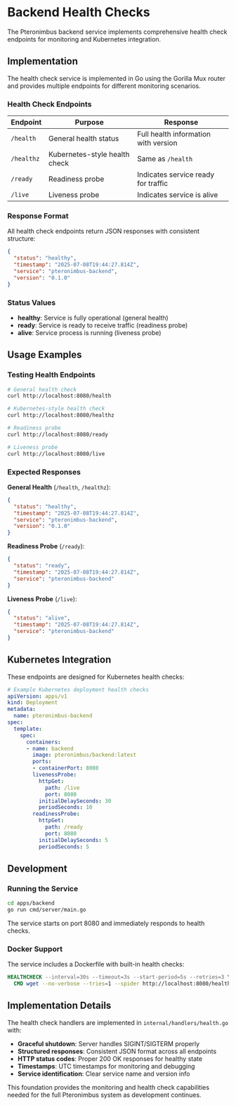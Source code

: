 # Backend Health Checks

The Pteronimbus backend service implements comprehensive health check endpoints for monitoring and Kubernetes integration.

## Implementation

The health check service is implemented in Go using the Gorilla Mux router and provides multiple endpoints for different monitoring scenarios.

### Health Check Endpoints

| Endpoint | Purpose | Response |
|----------|---------|----------|
| `/health` | General health status | Full health information with version |
| `/healthz` | Kubernetes-style health check | Same as `/health` |
| `/ready` | Readiness probe | Indicates service ready for traffic |
| `/live` | Liveness probe | Indicates service is alive |

### Response Format

All health check endpoints return JSON responses with consistent structure:

```json
{
  "status": "healthy",
  "timestamp": "2025-07-08T19:44:27.814Z",
  "service": "pteronimbus-backend",
  "version": "0.1.0"
}
```

### Status Values

- **healthy**: Service is fully operational (general health)
- **ready**: Service is ready to receive traffic (readiness probe)
- **alive**: Service process is running (liveness probe)

## Usage Examples

### Testing Health Endpoints

```bash
# General health check
curl http://localhost:8080/health

# Kubernetes-style health check  
curl http://localhost:8080/healthz

# Readiness probe
curl http://localhost:8080/ready

# Liveness probe  
curl http://localhost:8080/live
```

### Expected Responses

**General Health** (`/health`, `/healthz`):
```json
{
  "status": "healthy",
  "timestamp": "2025-07-08T19:44:27.814Z",
  "service": "pteronimbus-backend",
  "version": "0.1.0"
}
```

**Readiness Probe** (`/ready`):
```json
{
  "status": "ready", 
  "timestamp": "2025-07-08T19:44:27.814Z",
  "service": "pteronimbus-backend"
}
```

**Liveness Probe** (`/live`):
```json
{
  "status": "alive",
  "timestamp": "2025-07-08T19:44:27.814Z", 
  "service": "pteronimbus-backend"
}
```

## Kubernetes Integration

These endpoints are designed for Kubernetes health checks:

```yaml
# Example Kubernetes deployment health checks
apiVersion: apps/v1
kind: Deployment
metadata:
  name: pteronimbus-backend
spec:
  template:
    spec:
      containers:
      - name: backend
        image: pteronimbus/backend:latest
        ports:
        - containerPort: 8080
        livenessProbe:
          httpGet:
            path: /live
            port: 8080
          initialDelaySeconds: 30
          periodSeconds: 10
        readinessProbe:
          httpGet:
            path: /ready  
            port: 8080
          initialDelaySeconds: 5
          periodSeconds: 5
```

## Development

### Running the Service

```bash
cd apps/backend
go run cmd/server/main.go
```

The service starts on port 8080 and immediately responds to health checks.

### Docker Support

The service includes a Dockerfile with built-in health checks:

```dockerfile
HEALTHCHECK --interval=30s --timeout=3s --start-period=5s --retries=3 \
  CMD wget --no-verbose --tries=1 --spider http://localhost:8080/health || exit 1
```

## Implementation Details

The health check handlers are implemented in `internal/handlers/health.go` with:

- **Graceful shutdown**: Server handles SIGINT/SIGTERM properly
- **Structured responses**: Consistent JSON format across all endpoints  
- **HTTP status codes**: Proper 200 OK responses for healthy state
- **Timestamps**: UTC timestamps for monitoring and debugging
- **Service identification**: Clear service name and version info

This foundation provides the monitoring and health check capabilities needed for the full Pteronimbus system as development continues. 
